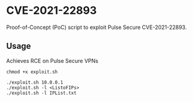 # CVE-2021-22893
Proof-of-Concept (PoC) script to exploit Pulse Secure CVE-2021-22893. 

## Usage
Achieves RCE on Pulse Secure VPNs

```
chmod +x exploit.sh

./exploit.sh 10.0.0.1
./exploit.sh -l <ListoFIPs>
./exploit.sh -l IPList.txt 
```
 
